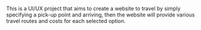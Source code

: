 This is a UI/UX project that aims to create a website to travel by simply specifying a pick-up point and arriving, then the website will provide various travel routes and costs for each selected option.
